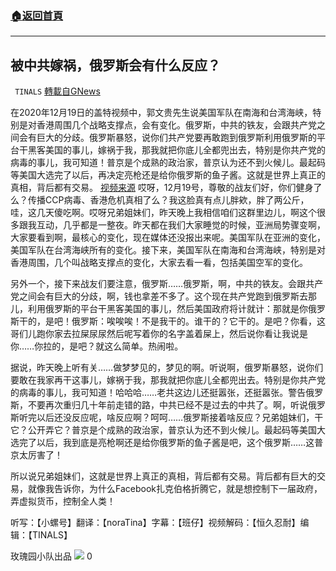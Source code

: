 ###  [:house:返回首頁](https://github.com/ourhimalayas/txt)
---

## 被中共嫁祸，俄罗斯会有什么反应？
` TINALS` [轉載自GNews](https://gnews.org/zh-hans/671386/)

在2020年12月19日的盖特视频中，郭文贵先生说美国军队在南海和台湾海峡，特别是对香港周围几个战略支撑点，会有变化。俄罗斯，中共的铁友，会跟共产党之间会有巨大的分歧。俄罗斯暴怒，说你们共产党要再敢跑到俄罗斯利用俄罗斯的平台干黑客美国的事儿，嫁祸于我，那我就把你底儿全都兜出去，特别是你共产党的病毒的事儿，我可知道！普京是个成熟的政治家，普京认为还不到火候儿。最起码等美国大选完了以后，再决定亮枪还是给你俄罗斯的鱼子酱。这就是世界上真正的真相，背后都有交易。
[视频来源](https://gtv.org/user/5e596957357cc612d35a8044)
哎呀，12月19号，尊敬的战友们好，你们健身了么？传播CCP病毒、香港危机真相了么？我这脸真有点儿胖欸，胖了两公斤，哇，这几天傻吃啊。哎呀兄弟姐妹们，昨天晚上我相信咱们这群里边儿，啊这个很多跟我互动，几乎都是一整夜。昨天都在我们大家睡觉的时候，亚洲局势骤变啊，大家要看到啊，最核心的变化，现在媒体还没报出来呢。美国军队在亚洲的变化，美国军队在台湾海峡所有的变化。接下来，美国军队在南海和台湾海峡，特别是对香港周围，几个叫战略支撑点的变化，大家去看一看，包括美国空军的变化。

另外一个，接下来战友们要注意，俄罗斯……俄罗斯，啊，中共的铁友。会跟共产党之间会有巨大的分歧，啊，钱也拿差不多了。这个现在共产党跑到俄罗斯去那儿，利用俄罗斯的平台干黑客美国的事儿，然后美国政府将计就计：那就是你俄罗斯干的，是吧！俄罗斯：唉唉唉！不是我干的。谁干的？它干的。是吧？你看，这哥们儿跑你家去拉屎尿尿然后呢写着你的名字盖着屎上，然后说你看让我说是你……你拉的，是吧？就这么简单。热闹啦。

据说，昨天晚上听有关……做梦梦见的，梦见的啊。听说啊，俄罗斯暴怒，说你们要敢在我家再干这事儿，嫁祸于我，那我就把你底儿全都兜出去。特别是你共产党的病毒的事儿，我可知道！哈哈哈……老共这边儿还挺嚣张，还挺嚣张。警告俄罗斯，不要再次重归几十年前走错的路，中共已经不是过去的中共了。啊，听说俄罗斯听完以后还没反应呢，啥反应啊？呵呵……俄罗斯接着啥反应？兄弟姐妹们，干它？公开弄它？普京是个成熟的政治家，普京认为还不到火候儿。最起码等美国大选完了以后，我到底是亮枪啊还是给你俄罗斯的鱼子酱是吧，这个俄罗斯……这普京太厉害了！

所以说兄弟姐妹们，这就是世界上真正的真相，背后都有交易。背后都有巨大的交易，就像我告诉你，为什么Facebook扎克伯格折腾它，就是想控制下一届政府，弄虚拟货币，控制全人类！

听写：【小螺号】翻译：【noraTina】字幕：【班仔】视频解码：【恒久忍耐】编辑：【TINALS】

玫瑰园小队出品
![]()![](https://gnews.org/wp-content/uploads/2020/12/footer_t_new.png)
0
